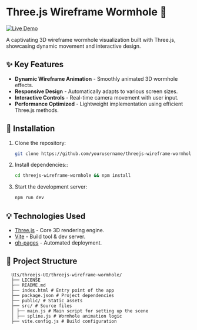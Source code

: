 # Three.js Wireframe Wormhole 🌌

[![Live Demo](https://img.shields.io/badge/Demo-Live%20Site-green?style=for-the-badge&logo=vercel)](https://ketan1406.github.io/threejs-wireframe-wormhole/)

A captivating 3D wireframe wormhole visualization built with Three.js, showcasing dynamic movement and interactive design.

## ✨ Key Features

- **Dynamic Wireframe Animation** - Smoothly animated 3D wormhole effects.
- **Responsive Design** - Automatically adapts to various screen sizes.
- **Interactive Controls** - Real-time camera movement with user input.
- **Performance Optimized** - Lightweight implementation using efficient Three.js methods.

## 🚀 Installation

1. Clone the repository:

   ```bash
   git clone https://github.com/yourusername/threejs-wireframe-wormhole.git
   ```

2. Install dependencies::

   ```bash
   cd threejs-wireframe-wormhole && npm install
   ```

3. Start the development server:
   ```bash
   npm run dev
   ```

## 💡 Technologies Used

- [Three.js](https://threejs.org/) - Core 3D rendering engine.
- [Vite](https://vitejs.dev/) - Build tool & dev server.
- [gh-pages](https://www.npmjs.com/package/gh-pages) - Automated deployment.

## 📂 Project Structure

      UIs/threejs-UI/threejs-wireframe-wormhole/
      ├── LICENSE
      ├── README.md
      ├── index.html # Entry point of the app
      ├── package.json # Project dependencies
      ├── public/ # Static assets
      ├── src/ # Source files
      │ ├── main.js # Main script for setting up the scene
      │ ├── spline.js # Wormhole animation logic
      ├── vite.config.js # Build configuration
